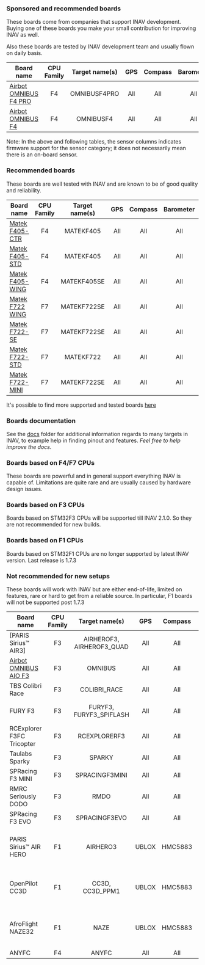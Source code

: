 ### Sponsored and recommended boards

These boards come from companies that support INAV development. Buying one of these boards you make your small contribution for improving INAV as well. 

Also these boards are tested by INAV development team and usually flown on daily basis.

| Board name                | CPU Family | Target name(s)            | GPS  | Compass | Barometer      | Telemetry | RX                             | Blackbox             |
|---------------------------|:----------:|:-------------------------:|:----:|:-------:|:--------------:|:---------:|:------------------------------:|:--------------------:|
| [Airbot OMNIBUS F4 PRO](https://inavflight.com/shop/p/OMNIBUSF4PRO)| F4         | OMNIBUSF4PRO   | All  | All     | All            | All       | All                            | SERIAL, SD |
| [Airbot OMNIBUS F4](https://inavflight.com/shop/s/bg/1319176)| F4         | OMNIBUSF4  | All  | All     | All            | All       | All                            | SERIAL, SD |

Note: In the above and following tables, the sensor columns indicates firmware support for the sensor category; it does not necessarily mean there is an on-board sensor.

### Recommended boards

These boards are well tested with INAV and are known to be of good quality and reliability.

| Board name                | CPU Family | Target name(s)            | GPS  | Compass | Barometer      | Telemetry | RX                             | Blackbox             |
|---------------------------|:----------:|:-------------------------:|:----:|:-------:|:--------------:|:---------:|:------------------------------:|:--------------------:|
| [Matek F405-CTR](https://inavflight.com/shop/p/MATEKF405CTR)       | F4         | MATEKF405                | All  | All     | All            | All       | All                            | SERIAL, SD     |
| [Matek F405-STD](https://inavflight.com/shop/p/MATEKF405STD)       | F4         | MATEKF405                | All  | All     | All            | All       | All                            | SERIAL, SD     |
| [Matek F405-WING](https://inavflight.com/shop/p/MATEKF405WING)       | F4         | MATEKF405SE                | All  | All     | All            | All       | All                            | SERIAL, SD     |
| [Matek F722 WING](https://inavflight.com/shop/p/MATEKF722WING)       | F7         | MATEKF722SE                | All  | All     | All            | All       | All                            | SERIAL, SD     |
| [Matek F722-SE](https://inavflight.com/shop/p/MATEKF722SE)       | F7         | MATEKF722SE               | All  | All     | All            | All       | All                            | SERIAL, SD     |
| [Matek F722-STD](https://inavflight.com/shop/p/MATEKF722STD)       | F7         | MATEKF722               | All  | All     | All            | All       | All                            | SERIAL, SD     |
| [Matek F722-MINI](https://inavflight.com/shop/p/MATEKF722MINI)       | F7         | MATEKF722SE               | All  | All     | All            | All       | All                            | SPIFLASH    |

It's possible to find more supported and tested boards [here](https://github.com/iNavFlight/inav/wiki/Welcome-to-INAV,-useful-links-and-products)
### Boards documentation

See the [docs](https://github.com/iNavFlight/inav/tree/master/docs) folder for additional information regards to many targets in INAV, to example help in finding pinout and features. _Feel free to help improve the docs._

### Boards based on F4/F7 CPUs

These boards are powerful and in general support everything INAV is capable of. Limitations are quite rare and are usually caused by hardware design issues.

### Boards based on F3 CPUs

Boards based on STM32F3 CPUs will be supported till INAV 2.1.0. So they are not recommended for new builds.

### Boards based on F1 CPUs

Boards based on STM32F1 CPUs are no longer supported by latest INAV version. Last release is 1.7.3

### Not recommended for new setups

These boards will work with INAV but are either end-of-life, limited on features, rare or hard to get from a reliable source. In particular, F1 boards will not be supported post 1.7.3

| Board name                | CPU Family | Target name(s)            | GPS  | Compass | Barometer      | Telemetry | RX                             | Blackbox             |
|---------------------------|:----------:|:-------------------------:|:----:|:-------:|:--------------:|:---------:|:------------------------------:|:--------------------:|
| [PARIS Sirius™ AIR3]        | F3         | AIRHEROF3, AIRHEROF3_QUAD | All  | All     | All            | All       | All                            | SERIAL               |
| [Airbot OMNIBUS AIO F3](http://shop.myairbot.com/index.php/flight-control/cleanflight-baseflight/omnibusv11.html) | F3         | OMNIBUS                   | All  | All     | All            | All       | All                            | SERIAL, SD           |
| TBS Colibri Race          | F3         | COLIBRI_RACE              | All  | All     | All            | All       | All                            | SERIAL               |
| FURY F3                   | F3         | FURYF3, FURYF3_SPIFLASH   | All  | All     | All            | All       | All                            | SERIAL, SD, SPIFLASH |
| RCExplorer F3FC Tricopter | F3         | RCEXPLORERF3              | All  | All     | All            | All       | All                            | SERIAL               |
| Taulabs Sparky            | F3         | SPARKY                    | All  | All     | All            | All       | All                            | SERIAL               |
| SPRacing F3 MINI          | F3         | SPRACINGF3MINI            | All  | All     | All            | All       | All                            | SERIAL, SD           |
| RMRC Seriously DODO       | F3         | RMDO                      | All  | All     | All            | All       | All                            | SERIAL               |
| SPRacing F3 EVO           | F3         | SPRACINGF3EVO             | All  | All     | All            | All       | All                            | SERIAL, SD           |
| PARIS Sirius™ AIR HERO    | F1         | AIRHERO3                  | UBLOX | HMC5883 | MS5611, BMP280 | LTM, FRSKY | PWM, PPM, SBUS, IBUS, SPEKTRUM | SERIAL               |
| OpenPilot CC3D            | F1         | CC3D, CC3D_PPM1           | UBLOX | HMC5883 | BMP085, BMP280 | LTM       | PWM, PPM, SBUS, IBUS, SPEKTRUM | no                   |
| AfroFlight NAZE32         | F1         | NAZE                      | UBLOX | HMC5883 | MS5611, BMP280 | LTM, FRSKY | PWM, PPM, SBUS, IBUS, SPEKTRUM | SERIAL, SPIFLASH     |
| ANYFC                     | F4         | ANYFC                     | All  | All     | All            | All       | All                            | SERIAL               |